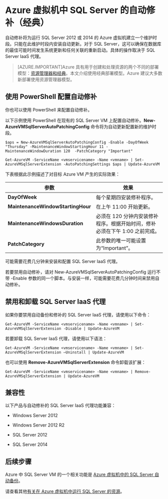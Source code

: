 <properties
	pageTitle="VM 中的 SQL Server 自动修补（经典） | Azure"
	description="介绍 Azure 中使用经典部署模式运行的 SQL Server 虚拟机的自动修补功能。"
	services="virtual-machines"
	documentationCenter="na"
	authors="rothja"
	manager="jeffreyg"
	editor="monicar"
	tags="azure-resource-manager" />
<tags
	ms.service="virtual-machines-windows"
	ms.date="04/08/2016"
	wacn.date="05/24/2016" />

# Azure 虚拟机中 SQL Server 的自动修补（经典）

自动修补将为运行 SQL Server 2012 或 2014 的 Azure 虚拟机建立一个维护时段。只能在此维护时段内安装自动更新。对于 SQL Server，这可以确保在数据库的最佳可能时间发生系统更新和任何关联的重新启动。具体的操作取决于 SQL Server IaaS 代理。

> [AZURE.IMPORTANT]Azure 具有用于创建和处理资源的两个不同的部署模型：[资源管理器和经典](/documentation/articles/resource-manager-deployment-model/)。本文介绍使用经典部署模型。Azure 建议大多数新部署使用资源管理器模型。

## 使用 PowerShell 配置自动修补

你也可以使用 PowerShell 来配置自动修补。

以下示例使用 PowerShell 在现有的 SQL Server VM 上配置自动修补。**New-AzureVMSqlServerAutoPatchingConfig** 命令将为自动更新配置新的维护时段。

    $aps = New-AzureVMSqlServerAutoPatchingConfig -Enable -DayOfWeek "Thursday" -MaintenanceWindowStartingHour 11 -MaintenanceWindowDuration 120  -PatchCategory "Important"

    Get-AzureVM -ServiceName <vmservicename> -Name <vmname> | Set-AzureVMSqlServerExtension -AutoPatchingSettings $aps | Update-AzureVM

下表根据此示例描述了对目标 Azure VM 产生的实际效果：

|参数|效果|
|---|---|
|**DayOfWeek**|每个星期四安装修补程序。|
|**MaintenanceWindowStartingHour**|在上午 11:00 开始更新。|
|**MaintenanceWindowsDuration**|必须在 120 分钟内安装修补程序。根据开始时间，修补必须在下午 1:00 之前完成。|
|**PatchCategory**|此参数的唯一可能设置为“Important”。|

可能需要花费几分钟来安装和配置 SQL Server IaaS 代理。

若要禁用自动修补，请对 New-AzureVMSqlServerAutoPatchingConfig 运行不带 -Enable 参数的同一个脚本。与安装一样，可能需要花费几分钟时间来禁用自动修补。

## 禁用和卸载 SQL Server IaaS 代理

如果你要禁用自动备份和修补的 SQL Server IaaS 代理，请使用以下命令：

    Get-AzureVM -ServiceName <vmservicename> -Name <vmname> | Set-AzureVMSqlServerExtension -Disable | Update-AzureVM

若要卸载 SQL Server IaaS 代理，请使用以下语法：

    Get-AzureVM -ServiceName <vmservicename> -Name <vmname> | Set-AzureVMSqlServerExtension –Uninstall | Update-AzureVM

也可以使用 **Remove-AzureVMSqlServerExtension** 命令卸载该扩展：

    Get-AzureVM -ServiceName <vmservicename> -Name <vmname> | Remove-AzureVMSqlServerExtension | Update-AzureVM

## 兼容性

以下产品与自动修补的 SQL Server IaaS 代理功能兼容：

- Windows Server 2012

- Windows Server 2012 R2

- SQL Server 2012

- SQL Server 2014

## 后续步骤

Azure 中 SQL Server VM 的一个相关功能是 [Azure 虚拟机中的 SQL Server 自动备份](/documentation/articles/virtual-machines-windows-classic-sql-automated-backup/)。

请查看其他[有关在 Azure 虚拟机中运行 SQL Server 的资源](/documentation/articles/virtual-machines-windows-sql-server-iaas-overview/)。

<!---HONumber=Mooncake_0104_2016-->